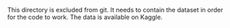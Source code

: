 This directory is excluded from git. It needs to contain the dataset in order for the code to work. The data is available on Kaggle.
